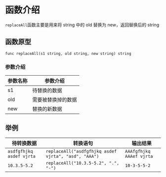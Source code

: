 # 函数介绍

`replaceAll`函数主要是用来将 string 中的 old 替换为 new，返回替换后的 string

## 函数原型

`func replaceAll(s1 string, old string, new string) string`

### 参数介绍

| 参数名称 | 参数介绍      |
|------|-----------|
| s1   | 待替换的数据    |
| old  | 需要被替换掉的数据 |
| new  | 替换的新数据    |

## 举例


| 待转换数据                    | 转换语句                                                 | 输出结果                     |
|--------------------------|------------------------------------------------------|--------------------------|
| `asdfgfhjkq asdef vjrta` | `replaceAll("asdfgfhjkq asdef vjrta", "asd", "AAA")` | `AAAfgfhjkq AAAef vjrta` |
| `10.3.5-5.2`             | `replaceAll("10.3.5-5.2", ".", "-")`                 | `10-3-5-5-2`             |


